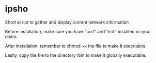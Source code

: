 # ipsho
Short script to gather and display current network information

Before installation, make sure you have "curl" and "mtr" installed on your distro. 

After installation, remember to chmod +x the file to make it executable

Lastly, copy the file to the directory /bin to make it globally executable. 
